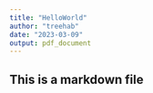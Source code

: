```yaml
---
title: "HelloWorld"
author: "treehab"
date: "2023-03-09"
output: pdf_document
---
```


## This is a markdown file
